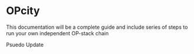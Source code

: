 # OPcity

This documentation will be a complete guide and include series of steps to run your own independent OP-stack chain

Psuedo Update
